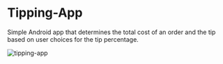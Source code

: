 # Tipping-App
Simple Android app that determines the total cost of an order and the tip based on user choices for the tip percentage.



![tipping-app](https://user-images.githubusercontent.com/64051575/140985201-afc1b09c-cc8b-447b-ae10-2a4979b3b9f0.png)
